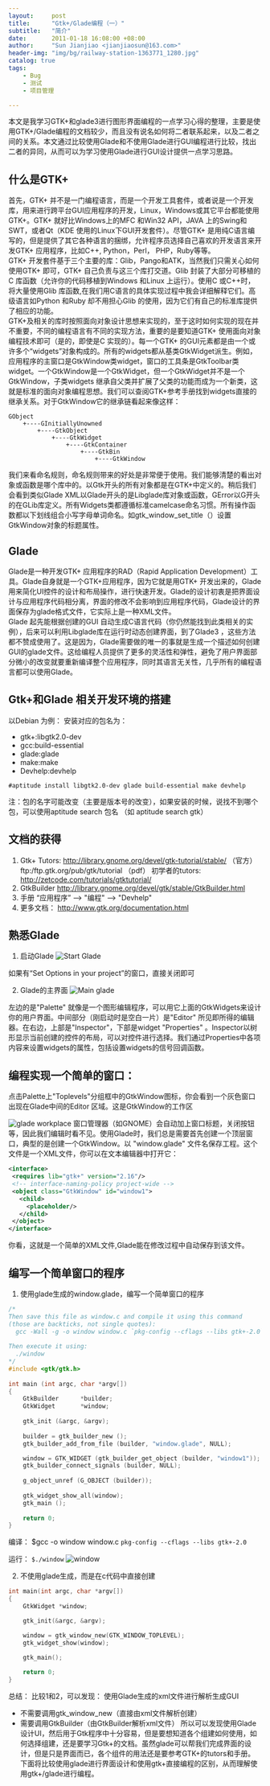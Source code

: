 ```yaml
---
layout:     post
title:      "Gtk+/Glade编程（一）"  
subtitle:   "简介"
date:       2011-01-18 16:08:00 +08:00
author:     "Sun Jianjiao <jianjiaosun@163.com>"
header-img: "img/bg/railway-station-1363771_1280.jpg"
catalog: true
tags:
    - Bug
    - 测试
    - 项目管理

---
```


本文是我学习GTK+和glade3进行图形界面编程的一点学习心得的整理，主要是使用GTK+/Glade编程的文档较少，而且没有说名如何将二者联系起来，以及二者之间的关系。本文通过比较使用Glade和不使用Glade进行GUI编程进行比较，找出二者的异同，从而可以为学习使用Glade进行GUI设计提供一点学习思路。

## 什么是GTK+
  首先，GTK+ 并不是一门编程语言，而是一个开发工具套件，或者说是一个开发库，用来进行跨平台GUI应用程序的开发，Linux，Windows或其它平台都能使用GTK+。GTK+ 就好比Windows上的MFC 和Win32 API，JAVA 上的Swing和SWT，或者Qt（KDE 使用的Linux下GUI开发套件）。尽管GTK+ 是用纯C语言编写的，但是提供了其它各种语言的捆绑，允许程序员选择自己喜欢的开发语言来开发GTK+ 应用程序，比如C++, Python，Perl， PHP，Ruby等等。  
  GTK+ 开发套件基于三个主要的库：Glib，Pango和ATK，当然我们只需关心如何使用GTK+ 即可，GTK+ 自己负责与这三个库打交道。Glib 封装了大部分可移植的C 库函数（允许你的代码移植到Windows 和Linux 上运行）。使用C 或C++时，将大量使用Glib 库函数,在我们用C语言的具体实现过程中我会详细解释它们。高级语言如Python 和Ruby 却不用担心Glib 的使用，因为它们有自己的标准库提供了相应的功能。  
  GTK+及相关的库时按照面向对象设计思想来实现的，至于这时如何实现的现在并不重要，不同的编程语言有不同的实现方法，重要的是要知道GTK+ 使用面向对象编程技术即可（是的，即使是C 实现的）。每一个GTK+ 的GUI元素都是由一个或许多个“widgets”对象构成的。所有的widgets都从基类GtkWidget派生。例如，应用程序的主窗口是GtkWindow类widget，窗口的工具条是GtkToolbar类widget。一个GtkWindow是一个GtkWidget，但一个GtkWidget并不是一个GtkWindow，子类widgets 继承自父类并扩展了父类的功能而成为一个新类，这就是标准的面向对象编程思想。我们可以查阅GTK+参考手册找到widgets直接的继承关系。对于GtkWindow它的继承链看起来像这样：

```
GObject
	+----GInitiallyUnowned
   		+----GtkObject
        	+----GtkWidget
            	+----GtkContainer
                	+----GtkBin
                    	+----GtkWindow
```  
我们来看命名规则，命名规则带来的好处是非常便于使用。我们能够清楚的看出对象或函数是哪个库中的。以Gtk开头的所有对象都是在GTK+中定义的。稍后我们会看到类似Glade XML以Glade开头的是Libglade库对象或函数，GError以G开头的在GLib库定义。所有Widgets类都遵循标准camelcase命名习惯。所有操作函数都以下划线组合小写字母单词命名。如gtk_window_set_title（）设置GtkWindow对象的标题属性。

## Glade
Glade是一种开发GTK+ 应用程序的RAD（Rapid Application Development）工具。Glade自身就是一个GTK+应用程序，因为它就是用GTK+ 开发出来的，Glade用来简化UI控件的设计和布局操作，进行快速开发。Glade的设计初衷是把界面设计与应用程序代码相分离，界面的修改不会影响到应用程序代码，Glade设计的界面保存为glade格式文件，它实际上是一种XML文件。  
Glade 起先能根据创建的GUI 自动生成C语言代码（你仍然能找到此类相关的实例），后来可以利用Libglade库在运行时动态创建界面，到了Glade3 ，这些方法都不赞成使用了。这是因为，Glade需要做的唯一的事就是生成一个描述如何创建GUI的glade文件。这给编程人员提供了更多的灵活性和弹性，避免了用户界面部分微小的改变就要重新编译整个应用程序，同时其语言无关性，几乎所有的编程语言都可以使用Glade。

## Gtk+和Glade 相关开发环境的搭建
以Debian 为例：
安装对应的包名为：
* gtk+:libgtk2.0-dev
* gcc:build-essential
* glade:glade
* make:make
* Devhelp:devhelp

` #aptitude install libgtk2.0-dev glade build-essential make devhelp `

注：包的名字可能改变（主要是版本号的改变），如果安装的时候，说找不到哪个包，可以使用aptitude search 包名  （如 aptitude search gtk）

## 文档的获得
1. Gtk+ Tutors:
   http://library.gnome.org/devel/gtk-tutorial/stable/   （官方）
   ftp:/ftp.gtk.org/pub/gtk/tutorial                     （pdf）
   初学者的tutors:
   http://zetcode.com/tutorials/gtktutorial/
2. GtkBuilder
   http://library.gnome.org/devel/gtk/stable/GtkBuilder.html
3. 手册
 “应用程序” --> "编程" --> "Devhelp"  
4. 更多文档：
   http://www.gtk.org/documentation.html

## 熟悉Glade
1. 启动Glade 
![Start Glade](/img/post/gtk/start-glade.png)

如果有“Set Options in your project”的窗口，直接关闭即可

2. Glade的主界面
![Main glade](/img/post/gtk/glade-main.png)

  左边的是"Palette" 就像是一个图形编辑程序，可以用它上面的GtkWidgets来设计你的用户界面。中间部分（刚启动时是空白一片）是"Editor" 所见即所得的编辑器。在右边，上部是"Inspector"，下部是widget "Properties" 。Inspector以树形显示当前创建的控件的布局，可以对控件进行选择。我们通过Properties中各项内容来设置widgets的属性，包括设置widgets的信号回调函数。

## 编程实现一个简单的窗口：
  点击Palette上"Toplevels"分组框中的GtkWindow图标，你会看到一个灰色窗口出现在Glade中间的Editor 区域。这是GtkWindow的工作区

![glade workplace](/img/post/gtk/glade-workplace.png)
 窗口管理器（如GNOME）会自动加上窗口标题，关闭按钮等，因此我们编辑时看不见。使用Glade时，我们总是需要首先创建一个顶层窗口，典型的是创建一个GtkWindow。以 "window.glade" 文件名保存工程。这个文件是一个XML文件，你可以在文本编辑器中打开它：

 ```xml
<interface>
  <requires lib="gtk+" version="2.16"/>
  <!-- interface-naming-policy project-wide -->
  <object class="GtkWindow" id="window1">
    <child>
      <placeholder/>
    </child>
  </object>
</interface> 
```  

你看，这就是一个简单的XML文件,Glade能在修改过程中自动保存到该文件。

## 编写一个简单窗口的程序
1. 使用glade生成的window.glade，编写一个简单窗口的程序
```c
/*
Then save this file as window.c and compile it using this command
(those are backticks, not single quotes):
  gcc -Wall -g -o window window.c `pkg-config --cflags --libs gtk+-2.0`
  
Then execute it using:
  ./window
*/
#include <gtk/gtk.h>
 
int main (int argc, char *argv[])
{
    GtkBuilder      *builder;
    GtkWidget       *window;
 
    gtk_init (&argc, &argv);
 
    builder = gtk_builder_new ();
    gtk_builder_add_from_file (builder, "window.glade", NULL);

    window = GTK_WIDGET (gtk_builder_get_object (builder, "window1"));
    gtk_builder_connect_signals (builder, NULL);
 
    g_object_unref (G_OBJECT (builder));
        
    gtk_widget_show_all(window);                
    gtk_main ();
 
    return 0;
}
```

编译：
	$gcc -o window window.c `pkg-config --cflags --libs gtk+-2.0`

运行：
` $./window `
![window](/img/post/gtk/gtk-window.jpg)

2. 不使用glade生成，而是在c代码中直接创建
```c
int main(int argc, char *argv[])
{
    GtkWidget *window;

    gtk_init(&argc, &argv);

    window = gtk_window_new(GTK_WINDOW_TOPLEVEL);
    gtk_widget_show(window);
    
    gtk_main();

    return 0;
}
```

总结： 比较1和2，可以发现：
使用Glade生成的xml文件进行解析生成GUI  
* 不需要调用gtk_window_new（直接由xml文件解析创建）
* 需要调用GtkBuilder（由GtkBuilder解析xml文件）
      所以可以发现使用Glade设计UI，然后用于Gtk程序中十分容易，但是要想知道各个组建如何使用，如何选择组建，还是要学习Gtk+的文档。虽然glade可以帮我们完成界面的设计，但是只是界面而已，各个组件的用法还是要参考GTK+的tutors和手册。下面将比较使用glade进行界面设计和使用gtk+直接编程的区别，从而理解使用gtk+/glade进行编程。

